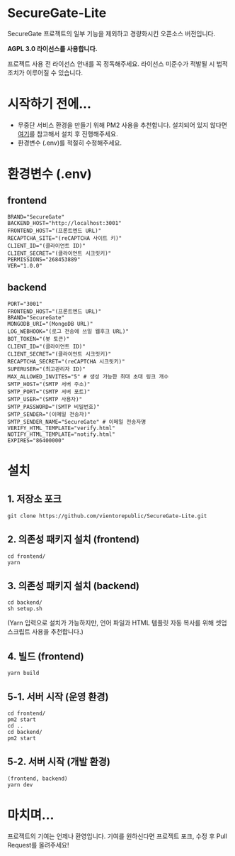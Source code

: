# SecureGate-Lite
SecureGate 프로젝트의 일부 기능을 제외하고 경량화시킨 오픈소스 버전입니다.

**AGPL 3.0 라이선스를 사용합니다.**

프로젝트 사용 전 라이선스 안내를 꼭 정독해주세요. 라이선스 미준수가 적발될 시 법적 조치가 이루어질 수 있습니다.

# 시작하기 전에...
 - 무중단 서비스 환경을 만들기 위해 PM2 사용을 추천합니다. 설치되어 있지 않다면 [여기](https://pm2.keymetrics.io/docs/usage/quick-start/)를 참고해서 설치 후 진행해주세요.
 - 환경변수 (.env)를 적절히 수정해주세요.

# 환경변수 (.env)
## frontend
```env
BRAND="SecureGate"
BACKEND_HOST="http://localhost:3001"
FRONTEND_HOST="(프론트엔드 URL)"
RECAPTCHA_SITE="(reCAPTCHA 사이트 키)"
CLIENT_ID="(클라이언트 ID)"
CLIENT_SECRET="(클라이언트 시크릿키)"
PERMISSIONS="268453889"
VER="1.0.0"
```

## backend
```env
PORT="3001"
FRONTEND_HOST="(프론트엔드 URL)"
BRAND="SecureGate"
MONGODB_URI="(MongoDB URL)"
LOG_WEBHOOK="(로그 전송에 쓰일 웹후크 URL)"
BOT_TOKEN="(봇 토큰)"
CLIENT_ID="(클라이언트 ID)"
CLIENT_SECRET="(클라이언트 시크릿키)"
RECAPTCHA_SECRET="(reCAPTCHA 시크릿키)"
SUPERUSER="(최고관리자 ID)"
MAX_ALLOWED_INVITES="5" # 생성 가능한 최대 초대 링크 개수
SMTP_HOST="(SMTP 서버 주소)"
SMTP_PORT="(SMTP 서버 포트)"
SMTP_USER="(SMTP 사용자)"
SMTP_PASSWORD="(SMTP 비밀번호)"
SMTP_SENDER="(이메일 전송자)"
SMTP_SENDER_NAME="SecureGate" # 이메일 전송자명
VERIFY_HTML_TEMPLATE="verify.html"
NOTIFY_HTML_TEMPLATE="notify.html"
EXPIRES="86400000"
```

# 설치
## 1. 저장소 포크
```
git clone https://github.com/vientorepublic/SecureGate-Lite.git
```

## 2. 의존성 패키지 설치 (frontend)
```
cd frontend/
yarn
```

## 3. 의존성 패키지 설치 (backend)
```
cd backend/
sh setup.sh
```
(Yarn 입력으로 설치가 가능하지만, 언어 파일과 HTML 템플릿 자동 복사를 위해 셋업 스크립트 사용을 추천합니다.)

## 4. 빌드 (frontend)
```
yarn build
```

## 5-1. 서버 시작 (운영 환경)
```
cd frontend/
pm2 start
cd ..
cd backend/
pm2 start
```

## 5-2. 서버 시작 (개발 환경)
```
(frontend, backend)
yarn dev
```

# 마치며...
프로젝트의 기여는 언제나 환영입니다. 기여를 원하신다면 프로젝트 포크, 수정 후 Pull Request를 올려주세요!
